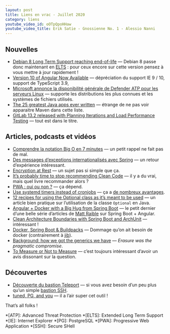 ```yaml
---
layout: post
title: Liens en vrac - Juillet 2020
category: liens
youtube_video_id: oOTpQpoHHaw
youtube_video_title: Erik Satie - Gnossienne No. 1 - Alessio Nanni
---
```


## Nouvelles

- [Debian 8 Long Term Support reaching end-of-life](https://www.debian.org/News/2020/20200709)
  — Debian 8 passe donc maintenant en [ELTS](https://wiki.debian.org/LTS/Extended) : pour ceux encore sur cette version
  pensez à vous mettre à jour rapidement !
- [Version 10 of Angular Now Available](https://blog.angular.io/version-10-of-angular-now-available-78960babd41)
  — dépréciation du support IE 9 / 10, support de TypeScript 3.9,
- [Microsoft annonce la disponibilité générale de Defender ATP pour les serveurs Linux](https://linux.developpez.com/actu/306647/Microsoft-annonce-la-disponibilite-generale-de-Windows-Defender-ATP-son-antivirus-pour-Windows-10-pour-les-serveurs-Linux-et-le-lancement-d-une-preversion-publique-pour-Android/)
  — supporte les distributions les plus connues et les systèmes de fichiers utilisés.
- [The 25 greatest Java apps ever written](https://blogs.oracle.com/javamagazine/the-top-25-greatest-java-apps-ever-written)
  — étrange de ne pas voir apparaitre Maven dans cette liste.
- [GitLab 13.2 released with Planning Iterations and Load Performance Testing](https://about.gitlab.com/releases/2020/07/22/gitlab-13-2-released/)
  — tout est dans le titre.

## Articles, podcasts et vidéos

- [Comprendre la notation Big O en 7 minutes](https://www.jesuisundev.com/comprendre-la-notation-big-o-en-7-minutes/)
  — un petit rappel ne fait pas de mal.
- [Des messages d’exceptions internationalisés avec Spring](https://blog.ippon.fr/2020/07/22/exceptions-internationalisees/)
  — un retour d’expérience intéressant.
- [Encryption at Rest](https://momjian.us/main/blogs/pgblog/2020.html#July_24_2020)
  — un sujet pas si simple que ça.
- [It’s probably time to stop recommending Clean Code](https://qntm.org/clean)
  — il y a du vrai, mais quel livre recommander alors ?
- [PWA : oui ou non ?](https://www.programmez.com/actualites/pwa-oui-ou-non-30770)
  — ça dépend.
- [Use systemd timers instead of cronjobs](https://opensource.com/article/20/7/systemd-timers)
  — ça a [de nombreux avantages](https://unix.stackexchange.com/a/281203/17954).
- [12 recipes for using the Optional class as it’s meant to be used](https://blogs.oracle.com/javamagazine/12-recipes-for-using-the-optional-class-as-its-meant-to-be-used)
  — un article bien pratique sur l’utilisation de la classe `Optional` en Java.
- [Angular + Docker with a Big Hug from Spring Boot](https://developer.okta.com/blog/2020/06/17/angular-docker-spring-boot)
  — le petit dernier d’une belle série d’articles de [Matt Raible](https://github.com/mraible) sur Spring Boot +
  Angular.
- [Clean Architecture Boundaries with Spring Boot and ArchUnit](https://reflectoring.io/java-components-clean-boundaries/)
  — intéressant !
- [Docker, Spring Boot & Buildpacks](https://solocoding.dev/blog/eng_docker_buildpacks)
  — Dommage qu’on ait besoin de docker (contrairement à [jib](https://github.com/GoogleContainerTools/jib)).
- [Background: how we got the generics we have](https://cr.openjdk.java.net/~briangoetz/valhalla/erasure.html)
  — _Erasure was the pragmatic compromise_.
- [To Measure or Not to Measure](https://www.yegor256.com/2020/06/23/individual-performance-metrics.html)
  — c’est toujours intéressant d’avoir un avis dissonant sur la question.

## Découvertes

- [Découverte du bastion Teleport](https://blog.octo.com/decouverte-du-bastion-teleport/)
  — si vous avez besoin d’un peu plus qu’un simple [bastion SSH](https://blog.octo.com/le-bastion-ssh/).
- [tuned, PG, and you](https://hunleyd.github.io/posts/tuned-PG-and-you/)
  — il a l’air super cet outil !

That’s all folks !

<!-- prettier-ignore-start -->
*[ATP]: Advanced Threat Protection
*[ELTS]: Extended Long Term Support
*[IE]: Internet Explorer
*[PG]: PostgreSQL
*[PWA]: Progressive Web Application
*[SSH]: Secure SHell
<!-- prettier-ignore-end -->

